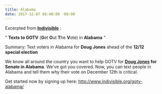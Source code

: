 ```yaml
---
title: Alabama
date: 2017-12-07 06:40:00 -08:00
---
```


Excerpted from [**Indivisible**](https://www.indivisible.org/) :

"  **Texts to GOTV** (**G**et **O**ut **T**he **V**ote) in **Alabama** "

Summary: Text voters in Alabama for **Doug Jones** ahead of the **12/12 special election**

We know all around the country you want to help GOTV for **[Doug Jones](https://www.newyorker.com/news/daily-comment/how-does-it-feel-to-be-a-doug-jones-supporter-in-alabama) for Senate in Alabama**. We've got you covered. Now, you can text people in Alabama and tell them why their vote on December 12th is critical. 

Get started now by signing up here: http://www.indivisible.org/gotv-alabama/
